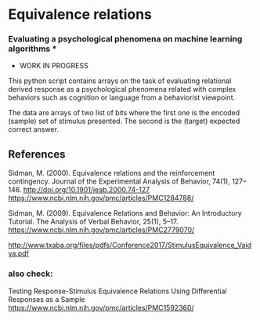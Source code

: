 # Equivalence relations
### Evaluating a psychological phenomena on machine learning algorithms *

* WORK IN PROGRESS

This python script contains arrays on the task of evaluating relational derived response as a psychological phenomena related with complex behaviors such as cognition or language from a behaviorist viewpoint.

The data are arrays of two list of bits where the first one is the encoded (sample) set of stimulus presented. The second is the (target) expected correct answer. 

## References

Sidman, M. (2000). Equivalence relations and the reinforcement contingency. Journal of the Experimental Analysis of Behavior, 74(1), 127–146. http://doi.org/10.1901/jeab.2000.74-127
https://www.ncbi.nlm.nih.gov/pmc/articles/PMC1284788/

Sidman, M. (2009). Equivalence Relations and Behavior: An Introductory Tutorial. The Analysis of Verbal Behavior, 25(1), 5–17.
https://www.ncbi.nlm.nih.gov/pmc/articles/PMC2779070/

http://www.txaba.org/files/pdfs/Conference2017/StimulusEquivalence_Vaidya.pdf

### also check:

Testing Response-Stimulus Equivalence Relations Using Differential Responses as a Sample
https://www.ncbi.nlm.nih.gov/pmc/articles/PMC1592360/

